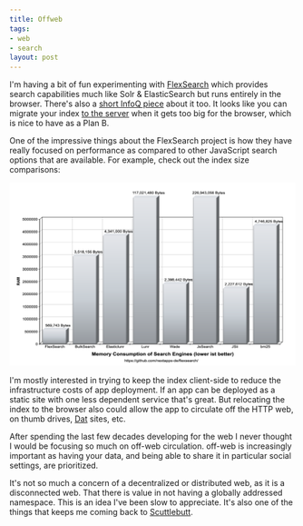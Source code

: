 ```yaml
---
title: Offweb
tags:
- web
- search
layout: post
---
```



I'm having a bit of fun experimenting with [FlexSearch] which provides search
capabilities much like Solr & ElasticSearch but runs entirely in the browser.
There's also a [short InfoQ piece] about it too. It looks like you can migrate
your index [to the server] when it gets too big for the browser, which is nice to
have as a Plan B.

One of the impressive things about the FlexSearch project is how they have
really focused on performance as compared to other JavaScript search options
that are available. For example, check out the index size comparisons:

<a href="https://github.com/nextapps-de/flexsearch#compare-memory-consumption"><img
src="/images/flexsearch-memory.png" class="img-responsive"></a>

I'm mostly interested in trying to keep the index client-side to reduce the
infrastructure costs of app deployment. If an app can be deployed as a static
site with one less dependent service that's great. But relocating the index to
the browser also could allow the app to circulate off the HTTP web, on thumb
drives, [Dat] sites, etc.

After spending the last few decades developing for the web I never thought I
would be focusing so much on off-web circulation. off-web is increasingly
important as having your data, and being able to share it in particular social
settings, are prioritized.

It's not so much a concern of a decentralized or distributed web, as it is a
disconnected web. That there is value in not having a globally addressed
namespace. This is an idea I've been slow to appreciate. It's also one of the
things that keeps me coming back to [Scuttlebutt].

[FlexSearch]: https://github.com/nextapps-de/flexsearch
[short InfoQ Piece]:
https://www.infoq.com/news/2019/03/flexsearch-fast-full-text-search/
[to the server]: https://github.com/nextapps-de/flexsearch-serve
[Dat]: https://dat.foundation/
[Scuttlebutt]: https://scuttlebot.io/
